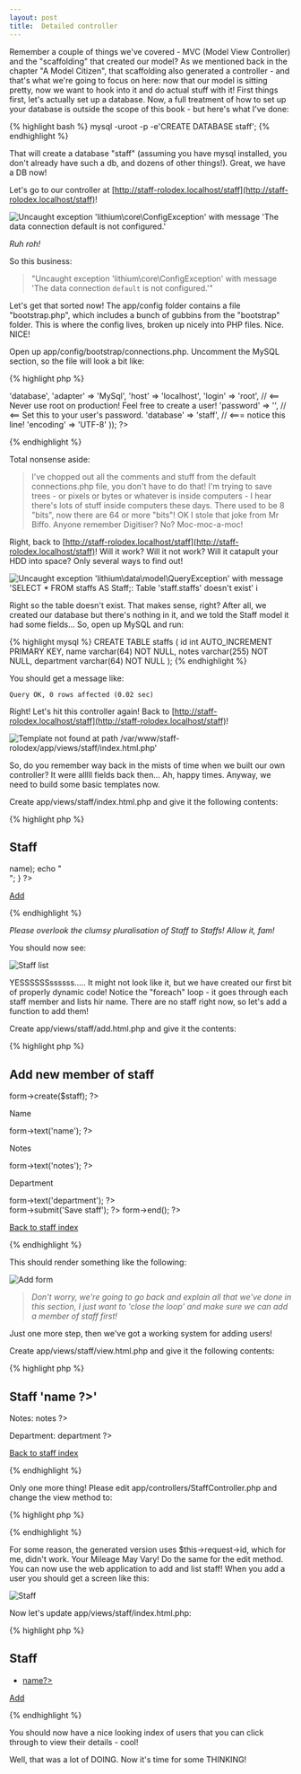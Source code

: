 ```yaml
---
layout: post
title:  Detailed controller
---
```


Remember a couple of things we've covered - MVC (Model View Controller) and the "scaffolding" that created our model? As we mentioned back in the chapter "A Model Citizen", that scaffolding also generated a controller - and that's what we're going to focus on here: now that our model is sitting pretty, now we want to hook into it and do actual stuff with it! First things first, let's actually set up a database. Now, a full treatment of how to set up your database is outside the scope of this book - but here's what I've done:

{% highlight bash %}
    mysql -uroot -p -e'CREATE DATABASE staff';
{% endhighlight %}

That will create a database "staff" (assuming you have mysql installed, you don't already have such a db, and dozens of other things!). Great, we have a DB now!

Let's go to our controller at [http://staff-rolodex.localhost/staff](http://staff-rolodex.localhost/staff)!

![Uncaught exception 'lithium\core\ConfigException' with message 'The data connection `default` is not configured.'](assets/crashy-controller.png)

_Ruh roh!_

So this business:

> "Uncaught exception 'lithium\core\ConfigException' with message 'The data connection `default` is not configured.'"

Let's get that sorted now! The app/config folder contains a file "bootstrap.php", which includes a bunch of gubbins from the "bootstrap" folder. This is where the config lives, broken up nicely into PHP files. Nice. NICE!

Open up app/config/bootstrap/connections.php. Uncomment the MySQL section, so the file will look a bit like:

{% highlight php %}
<?php
use lithium\data\Connections;
 Connections::add('default', array(
 	'type' => 'database',
 	'adapter' => 'MySql',
 	'host' => 'localhost',
 	'login' => 'root', // <== Never use root on production! Feel free to create a user!
 	'password' => '', // <== Set this to your user's password.
 	'database' => 'staff', // <=== notice this line!
 	'encoding' => 'UTF-8'
 ));
?>
{% endhighlight %}

Total nonsense aside:

> I've chopped out all the comments and stuff from the default connections.php file, you don't have to do that! I'm trying to save trees - or pixels or bytes or whatever is inside computers - I hear there's lots of stuff inside computers these days. There used to be 8 "bits", now there are 64 or more "bits"! OK I stole that joke from Mr Biffo. Anyone remember Digitiser? No? Moc-moc-a-moc!

Right, back to [http://staff-rolodex.localhost/staff](http://staff-rolodex.localhost/staff)! Will it work? Will it not work? Will it catapult your HDD into space? Only several ways to find out!

![ Uncaught exception 'lithium\data\model\QueryException' with message 'SELECT * FROM `staffs` AS `Staff`;: Table 'staff.staffs' doesn't exist' i](assets/crashy-db.png)

Right so the table doesn't exist. That makes sense, right? After all, we created our database but there's nothing in it, and we told the Staff model it had some fields... So, open up MySQL and run:

{% highlight mysql %}
CREATE TABLE staffs (
    id int AUTO_INCREMENT PRIMARY KEY,
    name varchar(64) NOT NULL,
    notes varchar(255) NOT NULL,
    department varchar(64) NOT NULL
);
{% endhighlight %}

You should get a message like:

	Query OK, 0 rows affected (0.02 sec)

Right! Let's hit this controller again! Back to [http://staff-rolodex.localhost/staff](http://staff-rolodex.localhost/staff)!

![Template not found at path `/var/www/staff-rolodex/app/views/staff/index.html.php`'](assets/crashy-no-template.png)

So, do you remember way back in the mists of time when we built our own controller? It were alllll fields back then... Ah, happy times. Anyway, we need to build some basic templates now.

Create app/views/staff/index.html.php and give it the following contents:

{% highlight php %}
<h2>Staff</h2>
<?php
foreach($staffs as $staff) {
    echo $h($staff->name);
    echo "<br/>";
}
?>
<p><a class="btn btn-large" href="<?= $this->url(array('Staff::add')); ?>">Add</a></p>
{% endhighlight %}

_Please overlook the clumsy pluralisation of Staff to Staffs! Allow it, fam!_

You should now see:

![Staff list](assets/staff-list.png)

YESSSSSSssssss..... It might not look like it, but we have created our first bit of properly dynamic code! Notice the "foreach" loop - it goes through each staff member and lists hir name. There are no staff right now, so let's add a function to add them!

Create app/views/staff/add.html.php and give it the contents:

{% highlight php %}
<h2>Add new member of staff</h2>

<?= $this->form->create($staff); ?>
<label>Name</label>
<?= $this->form->text('name'); ?>
<label>Notes</label>
<?= $this->form->text('notes'); ?>
<label>Department</label>
<?= $this->form->text('department'); ?>
<br/>
<?= $this->form->submit('Save staff'); ?>
<?= $this->form->end(); ?>

<p><a class="btn btn-large" href="<?= $this->url(array('Staff::index')); ?>">Back to staff index</a></p>
{% endhighlight %}

This should render something like the following:

![Add form](assets/add-form.png)

> _Don't worry, we're going to go back and explain all that we've done in this section, I just want to 'close the loop' and make sure we can add a member of staff first!_

Just one more step, then we've got a working system for adding users!

Create app/views/staff/view.html.php and give it the following contents:

{% highlight php %}
<h2>Staff '<?= $staff->name ?>'</h2>
<p> Notes: <?= $staff->notes ?></p>
<p> Department: <?= $staff->department ?></p>

<p><a class="btn btn-large" href="<?= $this->url(array('Staff::index')); ?>">Back to staff index</a></p>
{% endhighlight %}

Only one more thing! Please edit app/controllers/StaffController.php and change the view method to:

{% highlight php %}
<?php

// ...
	public function view($id) {
        $staff = Staff::first($id);
		return compact('staff');
	}
// ...
?>
{% endhighlight %}

For some reason, the generated version uses $this->request->id, which for me, didn't work. Your Mileage May Vary! Do the same for the edit method. You can now use the web application to add and list staff! When you add a user you should get a screen like this:

![Staff](assets/staff.png)

Now let's update app/views/staff/index.html.php:

{% highlight php %}
<h2>Staff</h2>
<ul>
<?php
foreach($staffs as $staff) {
    ?><li><a href="<?=$this->url(array('Staff::view', 'args' => array($staff->id)));?>">
            <?=$staff->name?>
        </a></li><?php
}
?>
</ul>
<p><a class="btn btn-large" href="<?= $this->url(array('Staff::add')); ?>">Add</a></p>
{% endhighlight %}

You should now have a nice looking index of users that you can click through to view their details - cool!

Well, that was a lot of DOING. Now it's time for some THINKING!